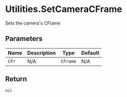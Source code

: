 # Utilities.SetCameraCFrame
Sets the camera's CFrame

## Parameters
| Name  | Description | Type     | Default |
|------ | ----------- | -------- | ------- |
| `CFr` | N/A         | `CFrame` | N/A     |

## Return
`nil`